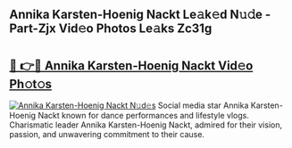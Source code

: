 ## Annika Karsten-Hoenig Nackt Le𝚊k𝚎d N𝚞𝚍e - Part-Zjx Vid𝚎o Photos Le𝚊ks Zc31g

# <h2><a href="http://fb05a1.evod.top/?m=Annika+Karsten-Hoenig+Nackt">🔗 👉🔴 Annika Karsten-Hoenig Nackt Vid𝚎o Ph𝚘t𝚘s</a></h2>

[![Annika Karsten-Hoenig Nackt N𝚞d𝚎s](https://i.imgur.com/8V9OHl7.gif)](http://fb05a1.evod.top/?m=Annika+Karsten-Hoenig+Nackt)
Social media star Annika Karsten-Hoenig Nackt known for dance performances and lifestyle vlogs. Charismatic leader Annika Karsten-Hoenig Nackt, admired for their vision, passion, and unwavering commitment to their cause. 
